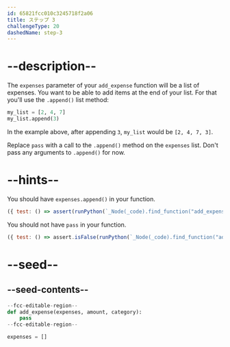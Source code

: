 ```yaml
---
id: 65821fcc010c3245718f2a06
title: ステップ 3
challengeType: 20
dashedName: step-3
---
```


# --description--

The `expenses` parameter of your `add_expense` function will be a list of expenses. You want to be able to add items at the end of your list. For that you'll use the `.append()` list method:

```py
my_list = [2, 4, 7]
my_list.append(3)
```

In the example above, after appending `3`, `my_list` would be `[2, 4, 7, 3]`.

Replace `pass` with a call to the `.append()` method on the `expenses` list. Don't pass any arguments to `.append()` for now.

# --hints--

You should have `expenses.append()` in your function.

```js
({ test: () => assert(runPython(`_Node(_code).find_function("add_expense").has_stmt("expenses.append()")`)) })
```

You should not have `pass` in your function.

```js
({ test: () => assert.isFalse(runPython(`_Node(_code).find_function("add_expense").has_pass()`)) })
```

# --seed--

## --seed-contents--

```py    
--fcc-editable-region--
def add_expense(expenses, amount, category):
    pass
--fcc-editable-region--

expenses = []
```

